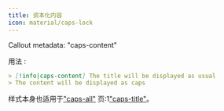 ```yaml
---
title: 资本化内容
icon: material/caps-lock
---
```


Callout metadata: "caps-content"

用法 :

```md
> [!info|caps-content] The title will be displayed as usual
> The content will be displayed as caps
```

样式本身也适用于["caps-all"](../combined-styling/page-16.md)
页:1["caps-title"](../title-styling/page-16.md)。

